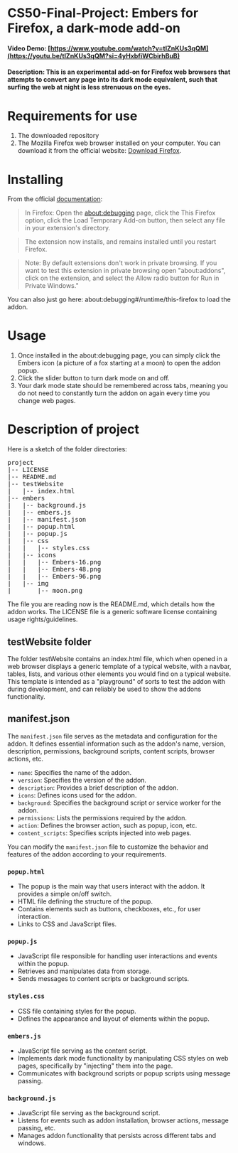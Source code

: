 # CS50-Final-Project: Embers for Firefox, a dark-mode add-on
#### Video Demo:  [https://www.youtube.com/watch?v=tlZnKUs3qQM](https://youtu.be/tlZnKUs3qQM?si=4yHxbfiWCbirhBuB)
#### Description: This is an experimental add-on for Firefox web browsers that attempts to convert any page into its dark mode equivalent, such that surfing the web at night is less strenuous on the eyes.


# Requirements for use
1. The downloaded repository
2. The Mozilla Firefox web browser installed on your computer. You can download it from the official website: [Download Firefox](https://www.mozilla.org/en-US/firefox/new/). 

# Installing

From the official [documentation](https://developer.mozilla.org/en-US/docs/Mozilla/Add-ons/WebExtensions/Your_first_WebExtension): 
>In Firefox: Open the [about:debugging](https://firefox-source-docs.mozilla.org/devtools-user/about_colon_debugging/index.html) page, click the This Firefox option, click the Load Temporary Add-on button, then select any file in your extension's directory.

>The extension now installs, and remains installed until you restart Firefox.

>Note: By default extensions don't work in private browsing. If you want to test this extension in private browsing open "about:addons", click on the extension, and select the Allow radio button for Run in Private Windows."

You can also just go here: about:debugging#/runtime/this-firefox to load the addon.

# Usage
1. Once installed in the about:debugging page, you can simply click the Embers icon (a picture of a fox starting at a moon) to open the addon popup.
2. Click the slider button to turn dark mode on and off.
3. Your dark mode state should be remembered across tabs, meaning you do not need to constantly turn the addon on again every time you change web pages.


# Description of project
Here is a sketch of the folder directories:

<pre>
project
|-- LICENSE
|-- README.md
|-- testWebsite
|   |-- index.html
|-- embers
|   |-- background.js
|   |-- embers.js
|   |-- manifest.json
|   |-- popup.html
|   |-- popup.js
|   |-- css
|   |   |-- styles.css
|   |-- icons
|   |   |-- Embers-16.png
|   |   |-- Embers-48.png
|   |   |-- Embers-96.png
|   |-- img
|       |-- moon.png
</pre>

The file you are reading now is the README.md, which details how the addon works. The LICENSE file is a generic software license containing usage rights/guidelines.

## testWebsite folder
The folder testWebsite contains an index.html file, which when opened in a web browser displays a generic template of a typical website, with a navbar, tables, lists, and various other elements you would find on a typical website. This template is intended as a "playground" of sorts to test the addon with during development, and can reliably be used to show the addons functionality.

## manifest.json

The `manifest.json` file serves as the metadata and configuration for the addon. It defines essential information such as the addon's name, version, description, permissions, background scripts, content scripts, browser actions, etc.

- `name`: Specifies the name of the addon.
- `version`: Specifies the version of the addon.
- `description`: Provides a brief description of the addon.
- `icons`: Defines icons used for the addon.
- `background`: Specifies the background script or service worker for the addon.
- `permissions`: Lists the permissions required by the addon.
- `action`: Defines the browser action, such as popup, icon, etc.
- `content_scripts`: Specifies scripts injected into web pages.

You can modify the `manifest.json` file to customize the behavior and features of the addon according to your requirements.

### `popup.html`

- The popup is the main way that users interact with the addon. It provides a simple on/off switch.
- HTML file defining the structure of the popup.
- Contains elements such as buttons, checkboxes, etc., for user interaction.
- Links to CSS and JavaScript files.

### `popup.js`

- JavaScript file responsible for handling user interactions and events within the popup.
- Retrieves and manipulates data from storage.
- Sends messages to content scripts or background scripts.

### `styles.css`

- CSS file containing styles for the popup.
- Defines the appearance and layout of elements within the popup.

### `embers.js`

- JavaScript file serving as the content script.
- Implements dark mode functionality by manipulating CSS styles on web pages, specifically by "injecting" them into the page.
- Communicates with background scripts or popup scripts using message passing.

### `background.js`

- JavaScript file serving as the background script.
- Listens for events such as addon installation, browser actions, message passing, etc.
- Manages addon functionality that persists across different tabs and windows.